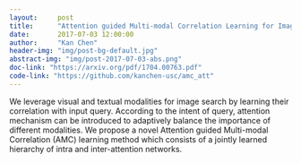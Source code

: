 ```yaml
---
layout:     post
title:      "Attention guided Multi-modal Correlation Learning for Image Search"
date:       2017-07-03 12:00:00
author:     "Kan Chen"
header-img: "img/post-bg-default.jpg"
abstract-img: "img/post-2017-07-03-abs.png"
doc-link: "https://arxiv.org/pdf/1704.00763.pdf"
code-link: "https://github.com/kanchen-usc/amc_att"
---
```


<p>We leverage visual and textual modalities for image search by learning their correlation with input query. According to the intent of query, attention mechanism can be introduced to adaptively balance the importance of different modalities. We propose a novel Attention guided Multi-modal Correlation (AMC) learning method which consists of a jointly learned hierarchy of intra and inter-attention networks.</p>